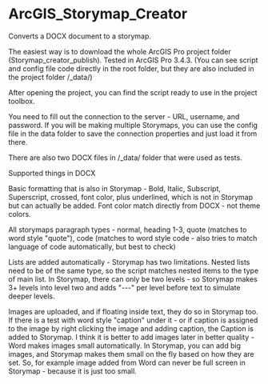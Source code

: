 # ArcGIS_Storymap_Creator
Converts a DOCX document to a storymap.

The easiest way is to download the whole ArcGIS Pro project folder (Storymap_creator_publish). Tested in ArcGIS Pro 3.4.3. (You can see script and config file code directly in the root folder, but they are also included in the project folder /_data/)

After opening the project, you can find the script ready to use in the project toolbox.

You need to fill out the connection to the server - URL, username, and password. If you will be making multiple Storymaps, you can use the config file in the data folder to save the connection properties and just load it from there. 

There are also two DOCX files in /_data/ folder that were used as tests.

Supported things in DOCX

Basic formatting that is also in Storymap - Bold, Italic, Subscript, Superscript, crossed, font color, plus underlined, which is not in Storymap but can actually be added. Font color match directly from DOCX - not theme colors.

All storymaps paragraph types - normal, heading 1-3, quote (matches to word style "quote"), code (matches to word style code - also tries to match language of code automatically, but best to check)

Lists are added automatically - Storymap has two limitations. Nested lists need to be of the same type, so the script matches nested items to the type of main list. In Storymap, there can only be two levels - so Storymap makes 3+ levels into level two and adds "---" per level before text to simulate deeper levels.

Images are uploaded, and if floating inside text, they do so in Storymap too. If there is a test with word style "caption" under it - or if caption is assigned to the image by right clicking the image and adding caption, the Caption is added to Storymap. I think it is better to add images later in better quality - Word makes images small automatically. In Storymap, you can add big images, and Storymap makes them small on the fly based on how they are set. So, for example image added from Word can never be full screen in Storymap - because it is just too small.
